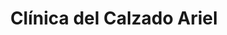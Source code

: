 ---
title: "Clínica del Calzado Ariel"
url: /bahia-blanca/clinica-del-calzado-ariel/
shop: Schuhe
---